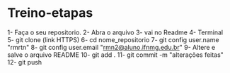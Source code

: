 # Treino-etapas
1- Faça o seu repositorio.
2- Abra o arquivo
3- vai no Readme
4- Terminal
5- git clone (link HTTPS)
6- cd nome_repositorio
7- git config user.name "rmrtn"
8- git config user.email "rmn2@aluno.ifnmg.edu.br"
9- Altere e salve o arquivo README
10- git add .
11- git commit -m "alterações feitas"
12- git push 